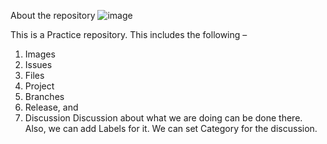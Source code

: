 About the repository
![image](https://user-images.githubusercontent.com/110473966/186378993-3fd50d07-65e0-412a-ab09-daee1aa9e8a0.png)



This is a Practice repository.
This includes the following –
1.	Images
2.	Issues
3.	Files
4.	Project
5.	Branches
6.	Release, and 
7.	Discussion
Discussion about what we are doing can be done there. Also, we can add Labels for it. We can set Category for the discussion.
